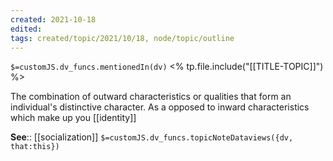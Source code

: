 ```yaml
---
created: 2021-10-18
edited: 
tags: created/topic/2021/10/18, node/topic/outline
---
```

`$=customJS.dv_funcs.mentionedIn(dv)`
<% tp.file.include("[[TITLE-TOPIC]]") %>



 The combination of outward characteristics or qualities that form an individual's distinctive character. As a opposed to inward characteristics which make up you [[identity]]

**See**:: [[socialization]]
`$=customJS.dv_funcs.topicNoteDataviews({dv, that:this})`
